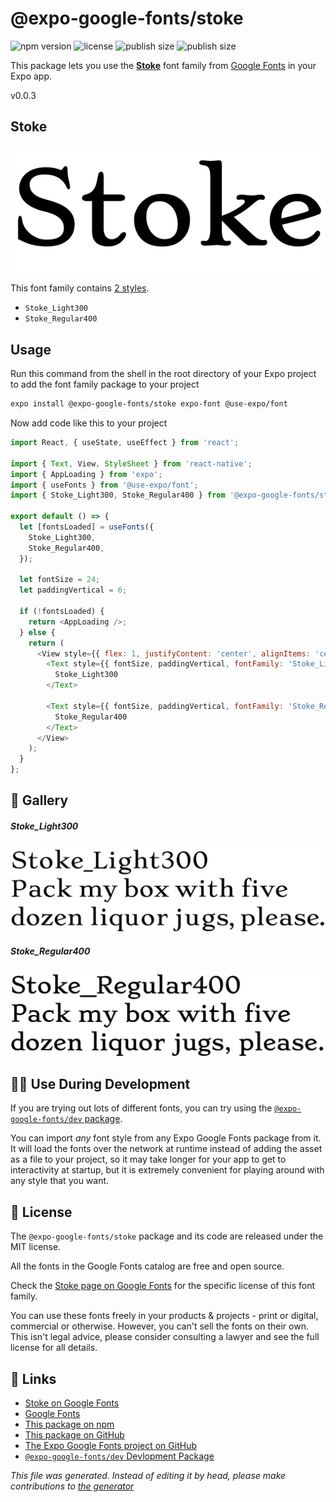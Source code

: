 # @expo-google-fonts/stoke

![npm version](https://flat.badgen.net/npm/v/@expo-google-fonts/stoke)
![license](https://flat.badgen.net/github/license/expo/google-fonts)
![publish size](https://flat.badgen.net/packagephobia/install/@expo-google-fonts/stoke)
![publish size](https://flat.badgen.net/packagephobia/publish/@expo-google-fonts/stoke)

This package lets you use the [**Stoke**](https://fonts.google.com/specimen/Stoke) font family from [Google Fonts](https://fonts.google.com/) in your Expo app.

v0.0.3

## Stoke

![Stoke](./font-family.png)

This font family contains [2 styles](#gallery).

- `Stoke_Light300`
- `Stoke_Regular400`

## Usage

Run this command from the shell in the root directory of your Expo project to add the font family package to your project
```sh
expo install @expo-google-fonts/stoke expo-font @use-expo/font
```

Now add code like this to your project
```js
import React, { useState, useEffect } from 'react';

import { Text, View, StyleSheet } from 'react-native';
import { AppLoading } from 'expo';
import { useFonts } from '@use-expo/font';
import { Stoke_Light300, Stoke_Regular400 } from '@expo-google-fonts/stoke';

export default () => {
  let [fontsLoaded] = useFonts({
    Stoke_Light300,
    Stoke_Regular400,
  });

  let fontSize = 24;
  let paddingVertical = 6;

  if (!fontsLoaded) {
    return <AppLoading />;
  } else {
    return (
      <View style={{ flex: 1, justifyContent: 'center', alignItems: 'center' }}>
        <Text style={{ fontSize, paddingVertical, fontFamily: 'Stoke_Light300' }}>
          Stoke_Light300
        </Text>

        <Text style={{ fontSize, paddingVertical, fontFamily: 'Stoke_Regular400' }}>
          Stoke_Regular400
        </Text>
      </View>
    );
  }
};

```

## 🔡 Gallery

##### Stoke_Light300
![Stoke_Light300](./d452122746813947edb624edec6a876538c722d14e0fe96ba0524f09e515f3b6.ttf.png)

##### Stoke_Regular400
![Stoke_Regular400](./fcfdfb02835f6966c5279db21b784abc2cfe9e1ec03d8c4452852483fb8f17c1.ttf.png)


## 👩‍💻 Use During Development

If you are trying out lots of different fonts, you can try using the [`@expo-google-fonts/dev` package](https://github.com/expo/google-fonts/tree/master/font-packages/dev#readme).

You can import *any* font style from any Expo Google Fonts package from it. It will load the fonts
over the network at runtime instead of adding the asset as a file to your project, so it may take longer
for your app to get to interactivity at startup, but it is extremely convenient
for playing around with any style that you want.

## 📖 License

The `@expo-google-fonts/stoke` package and its code are released under the MIT license.

All the fonts in the Google Fonts catalog are free and open source.

Check the [Stoke page on Google Fonts](https://fonts.google.com/specimen/Stoke) for the specific license of this font family.

You can use these fonts freely in your products & projects - print or digital, commercial or otherwise. However, you can't sell the fonts on their own. This isn't legal advice, please consider consulting a lawyer and see the full license for all details.

## 🔗 Links

- [Stoke on Google Fonts](https://fonts.google.com/specimen/Stoke)
- [Google Fonts](https://fonts.google.com/)
- [This package on npm](https://www.npmjs.com/package/@expo-google-fonts/stoke)
- [This package on GitHub](https://github.com/expo/google-fonts/tree/master/font-packages/stoke)
- [The Expo Google Fonts project on GitHub](https://github.com/expo/google-fonts)
- [`@expo-google-fonts/dev` Devlopment Package](https://github.com/expo/google-fonts/tree/master/font-packages/dev)


*This file was generated. Instead of editing it by head, please make contributions to [the generator](https://github.com/expo/google-fonts/tree/master/packages/generator)*
